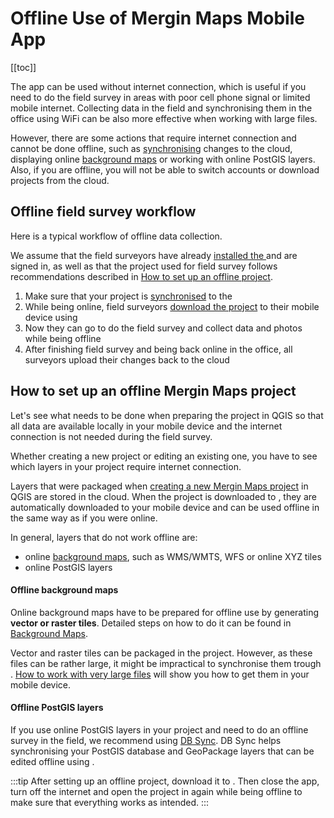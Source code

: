# Offline Use of Mergin Maps Mobile App
[[toc]]

The <MobileAppName /> app can be used without internet connection, which is useful if you need to do the field survey in areas with poor cell phone signal or limited mobile internet. Collecting data in the field and synchronising them in the office using WiFi can be also more effective when working with large files. 

However, there are some actions that require internet connection and cannot be done offline, such as [synchronising](../autosync/) changes to the cloud, displaying online [background maps](../../gis/settingup_background_map/) or working with online PostGIS layers. Also, if you are offline, you will not be able to switch accounts or download projects from the cloud.


## Offline field survey workflow
Here is a typical workflow of offline data collection. 

We assume that the field surveyors have already [installed the <MobileAppNameShort />](../../setup/install-mobile-app/) and are signed in, as well as that the project used for field survey follows recommendations described in [How to set up an offline <MainPlatformName /> project](#how-to-set-up-an-offline-mergin-maps-project).

1. Make sure that your project is [synchronised](../../manage/synchronisation/#how-to-synchronise-changes-in-mergin-maps) to the <ServerCloudNameLink />
2. While being online, field surveyors [download the project](../../tutorials/mobile) to their mobile device using <MobileAppName />
3. Now they can go to do the field survey and collect data and photos while being offline
4. After finishing field survey and being back online in the office, all surveyors upload their changes back to the cloud

## How to set up an offline Mergin Maps project
Let's see what needs to be done when preparing the <MainPlatformName /> project in QGIS so that all data are available locally in your mobile device and the internet connection is not needed during the field survey.

Whether creating a new <MainPlatformNameLink /> project or editing an existing one, you have to see which layers in your project require internet connection. 

Layers that were packaged when [creating a new Mergin Maps project](../../manage/project/#packaging-qgis-project) in QGIS are stored in the cloud. When the project is downloaded to <MobileAppName />, they are automatically downloaded to your mobile device and can be used offline in the same way as if you were online.

In general, layers that do not work offline are:
- online [background maps](../../gis/settingup_background_map/), such as WMS/WMTS, WFS or online XYZ tiles
- online PostGIS layers

#### Offline background maps
Online background maps have to be prepared for offline use by generating **vector or raster tiles**. Detailed steps on how to do it can be found in [Background Maps](../../gis/settingup_background_map/). 

Vector and raster tiles can be packaged in the project. However, as these files can be rather large, it might be impractical to synchronise them trough <MainPlatformNameLink />. [How to work with very large files](../../gis/settingup_background_map/#how-to-work-with-very-large-files-android) will show you how to get them in your mobile device.

#### Offline PostGIS layers
If you use online PostGIS layers in your <MainPlatformName /> project and need to do an offline survey in the field, we recommend using [DB Sync](../../dev/dbsync/). DB Sync helps synchronising your PostGIS database and GeoPackage layers that can be edited offline using <MobileAppName />.

:::tip
After setting up an offline project, download it to <MobileAppName />. Then close the app, turn off the internet and open the project in <MobileAppName /> again while being offline to make sure that everything works as intended.
:::

